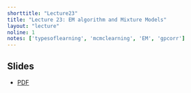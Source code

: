 ```yaml
---
shorttitle: "Lecture23"
title: "Lecture 23: EM algorithm and Mixture Models"
layout: "lecture"
noline: 1
notes: ['typesoflearning', 'mcmclearning', 'EM', 'gpcorr']
---
```


## Slides

- [PDF](../slides/lecture23.pdf)

